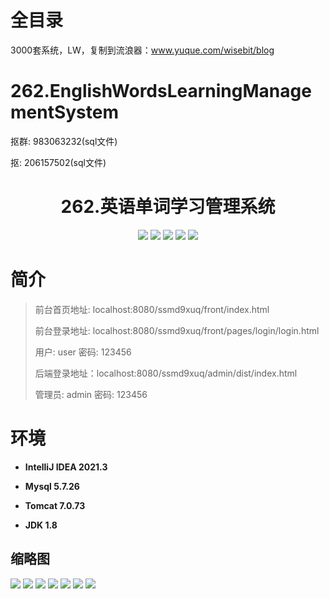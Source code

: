 # 全目录

3000套系统，LW，复制到流浪器：www.yuque.com/wisebit/blog

# 262.EnglishWordsLearningManagementSystem

<p>抠群: 983063232(sql文件)</p>
<p>抠: 206157502(sql文件)</p>

<p><h1 align="center">262.英语单词学习管理系统</h1></p>


<p align="center">
	<img src="https://img.shields.io/badge/jdk-1.8-orange.svg"/>
    <img src="https://img.shields.io/badge/spring-5.x-lightgrey.svg"/>
    <img src="https://img.shields.io/badge/springmvc-3.x-blue.svg"/>
    <img src="https://img.shields.io/badge/vue-3.x-blue.svg"/>
    <img src="https://img.shields.io/badge/mybatis-5.x-yellow.svg"/>
</p>

# 简介
>
> 
>
> 前台首页地址: localhost:8080/ssmd9xuq/front/index.html
>
> 前台登录地址: localhost:8080/ssmd9xuq/front/pages/login/login.html
>
> 用户: user 密码: 123456
>
> 后端登录地址：localhost:8080/ssmd9xuq/admin/dist/index.html
>
> 管理员: admin   密码: 123456
>

# 环境

- <b>IntelliJ IDEA 2021.3</b>

- <b>Mysql 5.7.26</b>

- <b>Tomcat 7.0.73</b>

- <b>JDK 1.8</b>




## 缩略图

![](https://bitwise.oss-cn-heyuan.aliyuncs.com/2024/9/10/f00dc719-75e2-40fd-8d4d-a8ad16bef608.png)
![](https://bitwise.oss-cn-heyuan.aliyuncs.com/2024/9/10/aa5357ac-2c8d-4017-954f-c2a42f31e338.png)
![](https://bitwise.oss-cn-heyuan.aliyuncs.com/2024/9/10/1e4c7d2d-bc1f-4e7e-8881-c3e2f574c0af.png)
![](https://bitwise.oss-cn-heyuan.aliyuncs.com/2024/9/10/37ac1df7-3d21-4dac-9ddb-4b8bb2f5033a.png)
![](https://bitwise.oss-cn-heyuan.aliyuncs.com/2024/9/10/0636158a-16a2-4d14-8d61-c68283a34a5d.png)
![](https://bitwise.oss-cn-heyuan.aliyuncs.com/2024/9/10/bb4044b6-408f-44e8-8864-4627b10b95b1.png)
![](https://bitwise.oss-cn-heyuan.aliyuncs.com/2024/9/10/d61469da-58cd-4a43-ac35-b1f9c51a4d6f.png)

